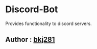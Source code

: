 # Discord-Bot
Provides functionality to discord servers.
## Author : [bkj281](https://github.com/bkj281)
